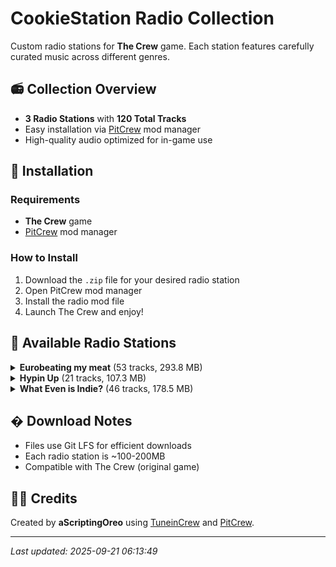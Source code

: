 # CookieStation Radio Collection

Custom radio stations for **The Crew** game. Each station features carefully curated music across different genres.

## 📻 Collection Overview

- **3 Radio Stations** with **120 Total Tracks**
- Easy installation via [PitCrew](https://github.com/Telonof/PitCrew) mod manager
- High-quality audio optimized for in-game use

## 🚀 Installation

### Requirements
- **The Crew** game
- [PitCrew](https://github.com/Telonof/PitCrew) mod manager

### How to Install
1. Download the `.zip` file for your desired radio station
2. Open PitCrew mod manager  
3. Install the radio mod file
4. Launch The Crew and enjoy!

## 📡 Available Radio Stations


<details>
<summary><strong>Eurobeating my meat</strong> (53 tracks, 293.8 MB)</summary>

**Description:** EURO radio station

**Track List:**
[ Mistika  - Rain](https://music.youtube.com/watch?v=01tHFNQb7NE)
[Ace - Topic - Adrenaline](https://music.youtube.com/watch?v=ApC_fp7moxc)
[ACE - Topic - Breakin' Out (Extended Version)](https://music.youtube.com/watch?v=hK6COoLPo-U)
[ACE - Topic - Crazy on Emotion (Extended Version)](https://music.youtube.com/watch?v=tdy0D7xlqY8)
[ACE - Topic - Power of Sound (Extended Version)](https://music.youtube.com/watch?v=rV7mefzZ294)
[ACE - Topic - Rider of the Sky (Extended Version)](https://music.youtube.com/watch?v=oiJi0mDfggk)
[Bon - Topic - Wheelpower And Go! (Extended mix)](https://music.youtube.com/watch?v=fzKcQPdumVY)
[Chris Stanton - Topic - A Perfect Hero (Extended Mix)](https://music.youtube.com/watch?v=bYwr9rMZ3rc)
[DANIEL - Full Metal Cars](https://music.youtube.com/watch?v=CJkWDpP459c)
[Dave Rodgers - Topic - 100](https://music.youtube.com/watch?v=6x9osPItILw)
[Dave Rodgers - Topic - Deja Vu](https://music.youtube.com/watch?v=hE6UA_Fvz-A)
[Dave Rodgers - Topic - I WANT TO FEEL (Extended ver.)](https://music.youtube.com/watch?v=YtUJT1xaFuA)
[Dave Rodgers - Topic - MAGIC SUNDAY](https://music.youtube.com/watch?v=AoFZ9ICXyi0)
[Dave Rodgers - Topic - SPACE BOY](https://music.youtube.com/watch?v=TCoZoL2RFOU)
[Dave Rodgers - Topic - THE RACE OF THE NIGHT](https://music.youtube.com/watch?v=B8WDsJ74Ybc)
[Delta Queens - Topic - RUNNING IN THE 90'S](https://music.youtube.com/watch?v=8WEe-MmC4ag)
[Dr. Luv - Max Power (feat. D.Essex - Extended mix)](https://music.youtube.com/watch?v=HzLtn07EBCA)
[Dream Fighters - Topic - I Can't Stop Loving You](https://music.youtube.com/watch?v=H0zQ6FkWmZM)
[Edo Boys - Topic - No One Sleep in tokyo (Extended mix)](https://music.youtube.com/watch?v=nDCRIHg2iFw)
[Fastway - Topic - Raisin' Hell (Extended Version)](https://music.youtube.com/watch?v=E5JsUWjI0Gg)
[Fastway - Topic - Rockin' Hardcore (Extended Version)](https://music.youtube.com/watch?v=k5N_9I988lM)
[Go Go Girls - Topic - BEAT OF THE RISING SUN](https://music.youtube.com/watch?v=5WyN2y2FPnQ)
[Go Go Girls - Topic - BOOM BOOM JAPAN](https://music.youtube.com/watch?v=Ys1NLV4ahdo)
[InitialD頭文字 - Chris T. - I Wanna be the Night](https://music.youtube.com/watch?v=YNd-q-x_gAE)
[InitialD頭文字 - J-Stark - The Jungle Is on Fire](https://music.youtube.com/watch?v=XeYHCXUuNF0)
[InitialD頭文字 - Speedman - Speed Lover](https://music.youtube.com/watch?v=1QRJxnPLCbE)
[InitialD頭文字 - Virginelle - Bye Bye Girl](https://music.youtube.com/watch?v=nTsotAfqPjI)
[Ken Blast - Topic - The Top (Extended)](https://music.youtube.com/watch?v=6wftUIvoHAQ)
[Kevin&Cherry - Topic - Chemical Love](https://music.youtube.com/watch?v=4dzYa8uV28c)
[King & Queen - Topic - SPEEDY RUNNER](https://music.youtube.com/watch?v=L72z5yxtIIU)
[Leo River - Topic - Runaway (Extended Mix)](https://music.youtube.com/watch?v=wJNd4dr0x0Q)
[Leslie Parrish - Topic - DON'T STOP THE MUSIC](https://music.youtube.com/watch?v=OS7ktxdKLU4)
[Lou Grant - Topic - BACK ON THE ROCKS](https://music.youtube.com/watch?v=SaOX_k2Fjd0)
[Lou Master - Topic - Up & Dance, up & Go (Extended Version)](https://music.youtube.com/watch?v=WN0jcxYFo90)
[MANUEL   - Topic - Gas Gas Gas (Extended Mix)](https://music.youtube.com/watch?v=rbvWizMPdts)
[MANUEL   - Topic - Let'S Go, Come On (Extended Mix)](https://music.youtube.com/watch?v=QZFSM0idonQ)
[MANUEL   - Topic - Limousine (Extended Mix)](https://music.youtube.com/watch?v=Wvj25XHRWnw)
[MANUEL   - Topic - On My Wings (Extended Mix)](https://music.youtube.com/watch?v=lQRwwTbdmjY)
[MANUEL   - Topic - What You Need (Extended Mix)](https://music.youtube.com/watch?v=_Er_hBsmFWg)
[Marko Polo - Topic - Speedy Speed Boy (Extended mix)](https://music.youtube.com/watch?v=COXPIjSU2KA)
[Max Coveri - Topic - Golden Age](https://music.youtube.com/watch?v=jKY-gAkSwOM)
[Mega Nrg Man - Get Me Power (Extended Mix)](https://music.youtube.com/watch?v=GnhybArC9kg)
[Mega Nrg Man - GRAND PRIX](https://music.youtube.com/watch?v=o7eghtR_6KQ)
[N.I.K.O. - Topic - Night of Fire (Extended mix)](https://music.youtube.com/watch?v=7BTWpImCDq4)
[Nathalie - Heartbeat (Extended mix)](https://music.youtube.com/watch?v=lC4GM36D3Xk)
[Powerful T - Topic - Face The Race (Extended Mix)](https://music.youtube.com/watch?v=89o-_G4UV2E)
[Release - Topic - I NEED YOUR LOVE (EXTENDED MIX)](https://music.youtube.com/watch?v=osZ9H98raRs)
[Rich Hard - Topic - On Your Wings](https://music.youtube.com/watch?v=iYGtSjcV08U)
[Sara - Topic - Burning Up For You (Extended)](https://music.youtube.com/watch?v=Z2Cs0o72yZI)
[SCP-Music officialTUBE - Come on Baby (Extended Version)](https://music.youtube.com/watch?v=lyOT-g1Q4e4)
[SCP-Music officialTUBE - Go Beat Crazy (Extended Version)](https://music.youtube.com/watch?v=rHtEX5U_GZs)
[SYMBOL - Topic - Forever Young (Extended Mix)](https://music.youtube.com/watch?v=uSZrVmKwBZk)
[Vicky Vale - Topic - Dancing (Extended mix)](https://music.youtube.com/watch?v=rIwaLLMsFbo)

</details>

<details>
<summary><strong>Hypin Up</strong> (21 tracks, 107.3 MB)</summary>

**Description:** HYPE radio station

**Track List:**
[1991 - Full Send](https://music.youtube.com/watch?v=Mthn83f13YM)
[BLVCK CROWZ - Topic - LIFT YOU UP](https://music.youtube.com/watch?v=7wMu1JAOiZQ)
[Camo & Krooked - Kallisto](https://music.youtube.com/watch?v=LQFxuadKFxg)
[Dimension - Devotion (feat. Cameron Hayes)](https://music.youtube.com/watch?v=wRHI_QHZqrI)
[Dimension - Hydraulic](https://music.youtube.com/watch?v=WJa_U1-xtzI)
[Dimension - Sensory Division](https://music.youtube.com/watch?v=AKboUy_x2v8)
[DJ Fresh - Gold Dust (Fox Stevenson Remix)](https://music.youtube.com/watch?v=V2RAdlc20GA)
[Feint - Vagrant](https://music.youtube.com/watch?v=dhhwuYkPg8c)
[Feint - We Won't Be Alone (feat. Laura Brehm)](https://music.youtube.com/watch?v=L2E4bCiIpKU)
[Freaks & Geeks - Topic - Elemental](https://music.youtube.com/watch?v=Jl6pq6VUtnE)
[Grafix - Refuge (feat. Ruth Royall)](https://music.youtube.com/watch?v=bfHZbr4d2ZE)
[KovenUKMusic - Good Enough](https://music.youtube.com/watch?v=v-VOOwWcsN0)
[Metrik - Ex Machina](https://music.youtube.com/watch?v=kjFefj3UHw0)
[Metrik - Gravity](https://music.youtube.com/watch?v=gSey2Nvy8qU)
[Metrik - Time To Let Go](https://music.youtube.com/watch?v=x4-tkjCdgYM)
[Metrik - We Are The Energy](https://music.youtube.com/watch?v=mGvx-tpbv8c)
[Rusko - Somebody To Love (Sigma Remix)](https://music.youtube.com/watch?v=qSTZlogpIqM)
[Sub Focus - Out The Blue](https://music.youtube.com/watch?v=HL1O9ktG0Hg)
[Sub Focus - Tidal Wave](https://music.youtube.com/watch?v=4VywybNzXkE)
[Supermode - Topic - Tell Me Why (1991 Remix)](https://music.youtube.com/watch?v=z78bBheXZks)
[UKF Drum & Bass - 1991 - Illusions](https://music.youtube.com/watch?v=vKXbYtxN8N4)

</details>

<details>
<summary><strong>What Even is Indie?</strong> (46 tracks, 178.5 MB)</summary>

**Description:** INDI radio station

**Track List:**
[alt-J - Breezeblocks](https://music.youtube.com/watch?v=tGC9sHq1BwQ)
[Bag Raiders - Shooting Stars](https://music.youtube.com/watch?v=mllzzUjMezU)
[Bloc Party - Banquet](https://music.youtube.com/watch?v=dW6aB2Us3pQ)
[Bloc Party - Helicopter](https://music.youtube.com/watch?v=q2wQRJbMMLI)
[Bloc Party - Hunting for Witches](https://music.youtube.com/watch?v=x-XH5gtP6cY)
[Empire Of The Sun - Walking On A Dream](https://music.youtube.com/watch?v=rXsQmkz1T7A)
[Empire Of The Sun - We Are The People](https://music.youtube.com/watch?v=r02mYOlfcCw)
[FosterThePeople - Houdini](https://music.youtube.com/watch?v=Mg5eb7BA-e4)
[FosterThePeople - Pumped Up Kicks](https://music.youtube.com/watch?v=rnO-MflYxCw)
[gotyemusic - Somebody That I Used To Know](https://music.youtube.com/watch?v=xOazTYPrt64)
[Hozier - Too Sweet](https://music.youtube.com/watch?v=IN-PeAZDi7g)
[KONGOS - Come with Me Now](https://music.youtube.com/watch?v=Hq_J-XVOucg)
[M83 - Midnight City](https://music.youtube.com/watch?v=K8v_DaCcORQ)
[MGMT - Electric Feel](https://music.youtube.com/watch?v=r78xfXZb_WU)
[MGMT - Kids](https://music.youtube.com/watch?v=VHb_XIql_gU)
[MGMT - Time to Pretend](https://music.youtube.com/watch?v=XUKyV49P8F0)
[Milky Chance Official - Stolen Dance](https://music.youtube.com/watch?v=JnYr3wlVF08)
[ModjoOfficial - Lady (Hear Me Tonight)](https://music.youtube.com/watch?v=MR3uP7IYz44)
[Måneskin Official - Beggin'](https://music.youtube.com/watch?v=ZWKpPDI1M-o)
[Official Arctic Monkeys - Do I Wanna Know?](https://music.youtube.com/watch?v=wdo_ATH_ITg)
[Official Arctic Monkeys - I Bet You Look Good On The Dancefloor](https://music.youtube.com/watch?v=CYpn8yUnX_c)
[Official Arctic Monkeys - I Wanna Be Yours](https://music.youtube.com/watch?v=nyuo9-OjNNg)
[Official Arctic Monkeys - Why'd You Only Call Me When You're High?](https://music.youtube.com/watch?v=VsxlqmSDmBU)
[Rag'n'Bone Man - Human](https://music.youtube.com/watch?v=52vehHn8KfQ)
[Saint Motel - Cold Cold Man](https://music.youtube.com/watch?v=GG4aNiGswNQ)
[Saint Motel - My Type](https://music.youtube.com/watch?v=32faUlvDxCw)
[Stardust - Music Sounds Better With You (Radio Edit)](https://music.youtube.com/watch?v=hRvrj_diWYQ)
[The Black Keys - Gold on the Ceiling](https://music.youtube.com/watch?v=8tPsaSPraks)
[The Black Keys - Howlin' for You](https://music.youtube.com/watch?v=3VP067RdgG8)
[The Black Keys - Little Black Submarines](https://music.youtube.com/watch?v=DhKAh4RJM0Q)
[The Black Keys - Lonely Boy](https://music.youtube.com/watch?v=9DYPfItb2fk)
[The Black Keys - Tighten Up](https://music.youtube.com/watch?v=wsEOzUV64vk)
[The Bravery - An Honest Mistake](https://music.youtube.com/watch?v=2XuhnyOVN00)
[The Neighbourhood - Sweater Weather](https://music.youtube.com/watch?v=cULQhvuq1Zc)
[The Strokes - Last Nite](https://music.youtube.com/watch?v=phDGgIvwAmw)
[The Strokes - Machu Picchu](https://music.youtube.com/watch?v=Xt_F4J4O-xo)
[The Strokes - Reptilia](https://music.youtube.com/watch?v=YdRjNeu11Ww)
[The Strokes - Someday](https://music.youtube.com/watch?v=2u4ZlLpY7_Y)
[The Strokes - Under Cover of Darkness](https://music.youtube.com/watch?v=Ho86D-yuBUw)
[The Strokes - You Only Live Once](https://music.youtube.com/watch?v=6FnbPTaoahM)
[TheKillersMusic - Run For Cover](https://music.youtube.com/watch?v=shRwN7tKlDQ)
[TheKillersMusic - The Man](https://music.youtube.com/watch?v=0BS5lRJfJgQ)
[tvontheradio - Happy Idiot](https://music.youtube.com/watch?v=yQeIjcqyQP0)
[tvontheradio - Satellite](https://music.youtube.com/watch?v=ndVZFwFW8Y0)
[tvontheradio - Staring at the Sun](https://music.youtube.com/watch?v=axJwD8H08tI)
[tvontheradio - Wolf Like Me](https://music.youtube.com/watch?v=xZl-ssLKyPE)

</details>


## � Download Notes

- Files use Git LFS for efficient downloads
- Each radio station is ~100-200MB
- Compatible with The Crew (original game)

## 👨‍💻 Credits

Created by **aScriptingOreo** using [TuneinCrew](https://github.com/Telonof/TuneinCrew) and [PitCrew](https://github.com/Telonof/PitCrew).

---
*Last updated: 2025-09-21 06:13:49*

